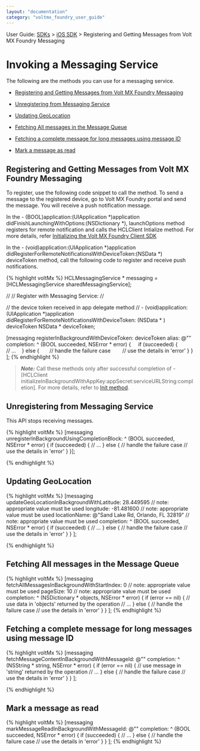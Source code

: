 ```yaml
---
layout: "documentation"
category: "voltmx_foundry_user_guide"
---
```

                             

User Guide: [SDKs](../Foundry_SDKs.html) > [iOS SDK](Installing.html) > Registering and Getting Messages from Volt MX Foundry Messaging

Invoking a Messaging Service
============================

The following are the methods you can use for a messaging service.

*   [Registering and Getting Messages from Volt MX Foundry Messaging](#registering-and-getting-messages-from-foundry-messaging)
*   [Unregistering from Messaging Service](#unregistering-from-messaging-service)
*   [Updating GeoLocation](#updating-geolocation)
*   [Fetching All messages in the Message Queue](#fetching-all-messages-in-the-message-queue)
    
*   [Fetching a complete message for long messages using message ID](#fetching-a-complete-message-for-long-messages-using-message-id)
    
*   [Mark a message as read](#mark-a-message-as-read)
    

Registering and Getting Messages from Volt MX Foundry Messaging
--------------------------------------------------------------

To register, use the following code snippet to call the method. To send a message to the registered device, go to Volt MX Foundry portal and send the message. You will receive a push notification message.

In the - (BOOL)application:(UIApplication \*)application didFinishLaunchingWithOptions:(NSDictionary \*), launchOptions method registers for remote notification and calls the HCLClient Intialize method. For more details, refer [Initializing the Volt MX Foundry Client SDK](#Initiali)

In the - (void)application:(UIApplication \*)application didRegisterForRemoteNotificationsWithDeviceToken:(NSData \*) deviceToken method, call the following code to register and receive push notifications.

{% highlight voltMx %} HCLMessagingService * messaging = [HCLMessagingService sharedMessagingService];

//
// Register with Messaging Service:
//

// the device token received in app delegate method
// - (void)application:(UIApplication *)application 
didRegisterForRemoteNotificationsWithDeviceToken: (NSData * ) deviceToken
NSData * deviceToken;

[messaging registerInBackgroundWithDeviceToken: deviceToken
    alias: @"<alias>"
    completion: ^ (BOOL succeeded, NSError * error) {    
        if (succeeded) {         // ...
               } else {       // handle the failure case
                   // use the details in 'error'
        }
    }
];
{% endhighlight %}

> **_Note:_** Call these methods only after successful completion of -\[HCLClient initializeInBackgroundWithAppKey:appSecret:serviceURLString:completion\]. For more details, refer to [Init method](#NoteInit).  

Unregistering from Messaging Service
------------------------------------

This API stops receiving messages.

{% highlight voltMx %} [messaging unregisterInBackgroundUsingCompletionBlock: ^ (BOOL succeeded, NSError * error) {
    if (succeeded) {
        // ...
    } else {
        // handle the failure case
        // use the details in 'error'
    }
}];

{% endhighlight %}

Updating GeoLocation
--------------------

{% highlight voltMx %} 
[messaging updateGeoLocationInBackgroundWithLatitude: 28.449595 // note: appropriate value must be used
    longitude: -81.481600 // note: appropriate value must be used
    locationName: @"Sand Lake Rd, Orlando, FL 32819" // note: appropriate value must be used
    completion: ^ (BOOL succeeded, NSError * error) {
        if (succeeded) {
            // ...
        } else {
            // handle the failure case
            // use the details in 'error'
        }
    }
];

{% endhighlight %}

Fetching All messages in the Message Queue
------------------------------------------

{% highlight voltMx %} 
[messaging fetchAllMessagesInBackgroundWithStartIndex: 0 // note: appropriate value must be used
    pageSize: 10 // note: appropriate value must be used
    completion: ^ (NSDictionary * objects, NSError * error) {
        if (error == nil) {
            // use data in 'objects' returned by the operation
            // ...
        } else {
            // handle the failure case
            // use the details in 'error'
        }
    }
];
{% endhighlight %}

Fetching a complete message for long messages using message ID
--------------------------------------------------------------

{% highlight voltMx %} [messaging fetchMessageContentInBackgroundWithMessageId: @"<message-id>"
    completion: ^ (NSString * string, NSError * error) {
        if (error == nil) {
            // use message in 'string' returned by the operation
            // ...
        } else {
            // handle the failure case
            // use the details in 'error'
        }
    }
];

{% endhighlight %}

Mark a message as read
----------------------

{% highlight voltMx %} 
[messaging markMessageReadInBackgroundWithMessageId: @"<message-id>"
    completion: ^ (BOOL succeeded, NSError * error) {
        if (succeeded) {
            // ...
        } else {
            // handle the failure case
            // use the details in 'error'
        }
    }
];
{% endhighlight %}
